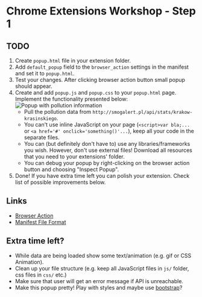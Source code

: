 # Chrome Extensions Workshop - Step 1

## TODO
1. Create `popup.html` file in your extension folder.
2. Add `default_popup` field to the `browser_action` settings in the manifest and set it to `popup.html`.
3. Test your changes. After clicking browser action button small popup should appear.
4. Create and add `popup.js` and `popup.css` to your `popup.html` page. Implement the functionality presented below:
<br/><img src="http://i.imgur.com/Fz1xfHz.png" alt="Popup with pollution information" /><br/>
	- Pull the pollution data from `http://smogalert.pl/api/stats/krakow-krasinskiego`.
	- You can't use inline JavaScript on your page (`<script>var bla;...` or `<a href='#' onclick='something()'...`), keep all your code in the separate files.
	- You can (but definitely don't have to) use any libraries/frameworks you wish. However, don't use external files! Download all resources that you need to your extensions' folder.
	- You can debug your popup by right-clicking on the browser action button and choosing "Inspect Popup".
5. Done! If you have extra time left you can polish your extension. Check list of possible improvements below.

## Links
- [Browser Action](http://developer.chrome.com/extensions/browserAction.html)
- [Manifest File Format](http://developer.chrome.com/extensions/manifest.html)

## Extra time left?
- While data are being loaded show some text/animation (e.g. gif or CSS Animation).
- Clean up your file structure (e.g. keep all JavaScript files in `js/` folder, css files in `css/` etc.)
- Make sure that user will get an error message if API is unreachable.
- Make this popup pretty! Play with styles and maybe use [bootstrap](http://getbootstrap.com/)?
